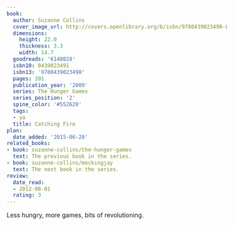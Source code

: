 ```yaml
---
book:
  author: Suzanne Collins
  cover_image_url: http://covers.openlibrary.org/b/isbn/9780439023498-L.jpg
  dimensions:
    height: 22.0
    thickness: 3.3
    width: 14.7
  goodreads: '6148028'
  isbn10: 0439023491
  isbn13: '9780439023498'
  pages: 391
  publication_year: '2009'
  series: The Hunger Games
  series_position: '2'
  spine_color: '#552620'
  tags:
  - ya
  title: Catching Fire
plan:
  date_added: '2015-06-28'
related_books:
- book: suzanne-collins/the-hunger-games
  text: The previous book in the series.
- book: suzanne-collins/mockingjay
  text: The next book in the series.
review:
  date_read:
  - 2012-08-01
  rating: 3
---
```


Less hungry, more games, bits of revolutioning.
